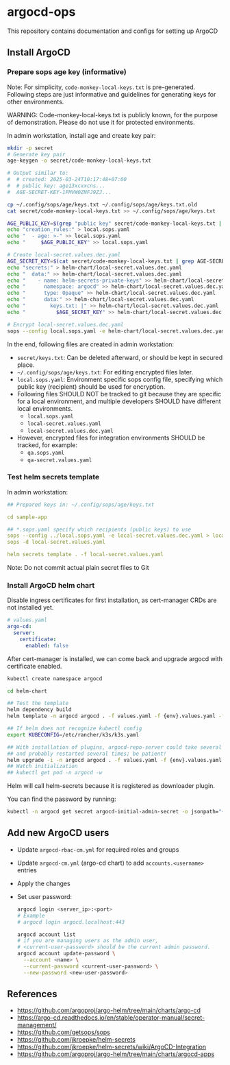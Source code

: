 # argocd-ops

This repository contains documentation and configs for setting up ArgoCD

## Install ArgoCD

### Prepare sops age key (informative)

Note: For simplicity, `code-monkey-local-keys.txt` is pre-generated. Following steps are just
informative and guidelines for generating keys for other environments.

WARNING: Code-monkey-local-keys.txt is publicly known, for the purpose of demonstration.
Please do not use it for protected environments.

In admin workstation, install age and create key pair:

```bash
mkdir -p secret
# Generate key pair
age-keygen -o secret/code-monkey-local-keys.txt

# Output similar to:
#  # created: 2025-03-24T10:17:48+07:00
#  # public key: age13xcxxcns...
#  AGE-SECRET-KEY-1FMVW0ZNFJ9ZJ...

cp ~/.config/sops/age/keys.txt ~/.config/sops/age/keys.txt.old
cat secret/code-monkey-local-keys.txt >> ~/.config/sops/age/keys.txt

AGE_PUBLIC_KEY=$(grep "public key" secret/code-monkey-local-keys.txt | cut -d ":" -f2 | tr -d " ")
echo "creation_rules:" > local.sops.yaml
echo "  - age: >-" >> local.sops.yaml
echo "     $AGE_PUBLIC_KEY" >> local.sops.yaml

# Create local-secret.values.dec.yaml
AGE_SECRET_KEY=$(cat secret/code-monkey-local-keys.txt | grep AGE-SECRET-KEY)
echo "secrets:" > helm-chart/local-secret.values.dec.yaml
echo "  data:" >> helm-chart/local-secret.values.dec.yaml
echo "    - name: helm-secrets-private-keys" >> helm-chart/local-secret.values.dec.yaml
echo "      namespace: argocd" >> helm-chart/local-secret.values.dec.yaml
echo "      type: Opaque" >> helm-chart/local-secret.values.dec.yaml
echo "      data:" >> helm-chart/local-secret.values.dec.yaml
echo "        keys.txt: |" >> helm-chart/local-secret.values.dec.yaml
echo "          $AGE_SECRET_KEY" >> helm-chart/local-secret.values.dec.yaml

# Encrypt local-secret.values.dec.yaml
sops --config local.sops.yaml -e helm-chart/local-secret.values.dec.yaml > helm-chart/local-secret.values.yaml
```

In the end, following files are created in admin workstation:
- `secret/keys.txt`: Can be deleted afterward, or should be kept in secured place.
- `~/.config/sops/age/keys.txt`: For editing encrypted files later.
- `local.sops.yaml`: Environment specific sops config file, specifying which public key (recipient)
  should be used for encryption.
- Following files SHOULD NOT be tracked to git because they are specific for a local environment,
  and multiple developers SHOULD have different local environments.
  + `local.sops.yaml`
  + `local-secret.values.yaml`
  + `local-secret.values.dec.yaml`
- However, encrypted files for integration environments SHOULD be tracked, for example:
  + `qa.sops.yaml`
  + `qa-secret.values.yaml`

### Test helm secrets template

In admin workstation:

```yaml
## Prepared keys in: ~/.config/sops/age/keys.txt

cd sample-app

## *.sops.yaml specify which recipients (public keys) to use
sops --config ../local.sops.yaml -e local-secret.values.dec.yaml > local-secret.values.yaml
sops -d local-secret.values.yaml

helm secrets template . -f local-secret.values.yaml
```

Note: Do not commit actual plain secret files to Git

### Install ArgoCD helm chart

Disable ingress certificates for first installation, as cert-manager CRDs are not installed yet.

```yaml
# values.yaml
argo-cd:
  server:
    certificate:
      enabled: false
```

After cert-manager is installed, we can come back and upgrade argocd with certificate enabled.

```bash
kubectl create namespace argocd

cd helm-chart

## Test the template
helm dependency build
helm template -n argocd argocd . -f values.yaml -f {env}.values.yaml -f {env}-secret.values.yaml

## If helm does not recognize kubectl config
export KUBECONFIG=/etc/rancher/k3s/k3s.yaml

## With installation of plugins, argocd-repo-server could take several minutes to initialize
## and probably restarted several times; be patient!
helm upgrade -i -n argocd argocd . -f values.yaml -f {env}.values.yaml -f {env}-secret.values.yaml
## Watch initialization
## kubectl get pod -n argocd -w
```

Helm will call helm-secrets because it is registered as downloader plugin.

You can find the password by running:

```bash
kubectl -n argocd get secret argocd-initial-admin-secret -o jsonpath="{.data.password}" | base64 -d
```

## Add new ArgoCD users

- Update `argocd-rbac-cm.yml` for required roles and groups
- Update `argocd-cm.yml` (argo-cd chart) to add `accounts.<username>` entries
- Apply the changes
- Set user password:

  ```bash
  argocd login <server_ip>:<port>
  # Example
  # argocd login argocd.localhost:443

  argocd account list
  # if you are managing users as the admin user,
  # <current-user-password> should be the current admin password.
  argocd account update-password \
    --account <name> \
    --current-password <current-user-password> \
    --new-password <new-user-password>
  ```

## References

- https://github.com/argoproj/argo-helm/tree/main/charts/argo-cd
- https://argo-cd.readthedocs.io/en/stable/operator-manual/secret-management/
- https://github.com/getsops/sops
- https://github.com/jkroepke/helm-secrets
- https://github.com/jkroepke/helm-secrets/wiki/ArgoCD-Integration
- https://github.com/argoproj/argo-helm/tree/main/charts/argocd-apps
